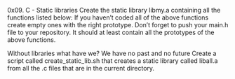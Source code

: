 0x09. C - Static libraries
Create the static library libmy.a containing all the functions listed below:
If you haven’t coded all of the above functions create empty ones with the right prototype.
Don’t forget to push your main.h file to your repository.
It should at least contain all the prototypes of the above functions.

Without libraries what have we? We have no past and no future
Create a script called create_static_lib.sh that creates a static library
called liball.a from all the .c files that are in the current directory.
